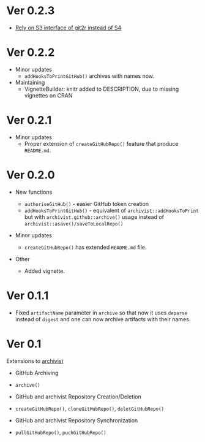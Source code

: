 # Ver 0.2.3

- [Rely on S3 interface of git2r instead of S4](https://github.com/MarcinKosinski/archivist.github/pull/35)

# Ver 0.2.2

* Minor updates
	- `addHooksToPrintGitHub()` archives with names now.
* Maintaining
	- VignetteBuilder: knitr added to DESCRIPTION, due to missing vignettes on CRAN


# Ver 0.2.1

* Minor updates
  - Proper extension of `createGitHubRepo()` feature that produce `README.md`.

# Ver 0.2.0

* New functions
  - `authoriseGitHub()` - easier GitHub token creation
  - `addHooksToPrintGitHub()` - equivalent of `archivist::addHooksToPrint` but with `archivist.github::archive()` usage instead of `archivist::asave()/saveToLocalRepo()`

* Minor updates
  - `createGitHubRepo()` has extended `README.md` file.

* Other
  - Added vignette.

# Ver 0.1.1

- Fixed `artifactName` parameter in `archive` so that now it uses `deparse` instead of `digest` and one can now archive artifacts with their names.

# Ver 0.1

Extensions to [archivist](https://github.com/pbiecek/archivist)

* GitHub Archiving
- `archive()`

* GitHub and archivist Repository Creation/Deletion
- `createGitHubRepo()`, `cloneGitHubRepo()`, `deletGitHubRepo()`

* GitHub and archivist Repository Synchronization
- `pullGitHubRepo()`, `puchGitHubRepo()`
